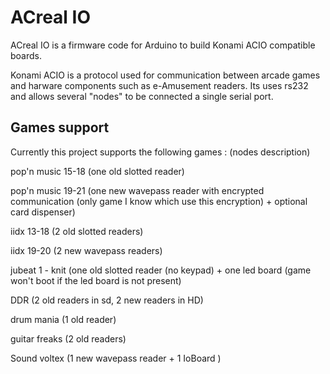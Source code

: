 ACreal IO
========
ACreal IO is a firmware code for Arduino to build Konami ACIO compatible boards.

Konami ACIO is a protocol used for communication between arcade games and harware components such as e-Amusement readers.
Its uses rs232 and allows several "nodes" to be connected a single serial port.

Games support
-------------
Currently this project supports the following games : (nodes description)

pop'n music 15-18 (one old slotted reader)

pop'n music 19-21 (one new wavepass reader with encrypted communication (only game I know which use this encryption) + optional card dispenser)

iidx 13-18 (2 old slotted readers)

iidx 19-20 (2 new wavepass readers)

jubeat 1 - knit (one old slotted reader (no keypad) + one led board (game won't boot if the led board is not present) 

DDR (2 old readers in sd, 2 new readers in HD)

drum mania (1 old reader)

guitar freaks (2 old readers)

Sound voltex (1 new wavepass reader + 1 IoBoard )
